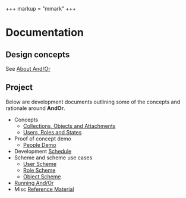 +++
markup = "mmark"
+++


# Documentation

## Design concepts

See [About And/Or](about.html)

## Project

Below are development documents outlining some of the
concepts and rationale around **AndOr**.

+ Concepts 
    + [Collections, Objects and Attachments](Collections-Objects-Attachments.html)
    + [Users, Roles and States](Users-Roles-States.html)
+ Proof of concept demo
    + [People Demo](people-demo.html) 
+ Development [Schedule](Schedule.html)
+ Scheme and scheme use cases
    + [User Scheme](User-Scheme.html)
    + [Role Scheme](Role-Scheme.html)
    + [Object Scheme](Object-Scheme.html)
+ [Running And/Or](Running-AndOr.html)
+ Misc [Reference Material](Reference.html)


[^1]: GUI, Graphics user interface, in this case a web based user interface
